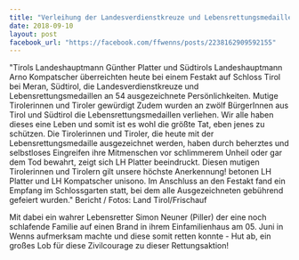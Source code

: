 ```yaml
---
title: "Verleihung der Landesverdienstkreuze und Lebensrettungsmedaillen auf Schloss Tirol"
date: 2018-09-10
layout: post
facebook_url: "https://facebook.com/ffwenns/posts/2238162909592155"
---
```


"Tirols Landeshauptmann Günther Platter und Südtirols Landeshauptmann Arno Kompatscher überreichten heute bei einem Festakt auf Schloss Tirol bei Meran, Südtirol, die Landesverdienstkreuze und Lebensrettungsmedaillen an 54 ausgezeichnete Persönlichkeiten.
Mutige Tirolerinnen und Tiroler gewürdigt
Zudem wurden an zwölf BürgerInnen aus Tirol und Südtirol die Lebensrettungsmedaillen verliehen. Wir alle haben dieses eine Leben und somit ist es wohl die größte Tat, eben jenes zu schützen. Die Tirolerinnen und Tiroler, die heute mit der Lebensrettungsmedaille ausgezeichnet werden, haben durch beherztes und selbstloses Eingreifen ihre Mitmenschen vor schlimmerem Unheil oder gar dem Tod bewahrt, zeigt sich LH Platter beeindruckt. Diesen mutigen Tirolerinnen und Tirolern gilt unsere höchste Anerkennung! betonen LH Platter und LH Kompatscher unisono.
Im Anschluss an den Festakt fand ein Empfang im Schlossgarten statt, bei dem alle Ausgezeichneten gebührend gefeiert wurden."
Bericht / Fotos: Land Tirol/Frischauf

Mit dabei ein wahrer Lebensretter Simon Neuner (Piller) der eine noch schlafende Familie auf einen Brand in ihrem Einfamilienhaus am 05. Juni in Wenns aufmerksam machte und diese somit retten konnte - Hut ab, ein großes Lob für diese Zivilcourage zu dieser Rettungsaktion!